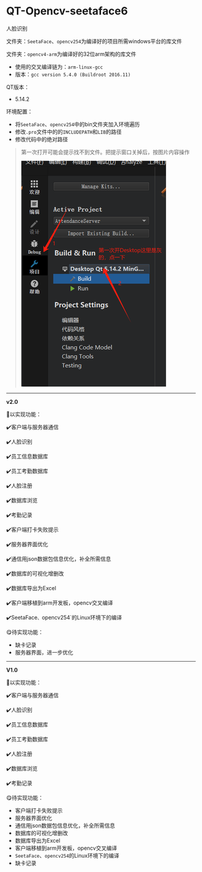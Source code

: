 # QT-Opencv-seetaface6

人脸识别

文件夹：`SeetaFace`、`opencv254`为编译好的项目所需windows平台的库文件

文件夹：`opencv4-arm`为编译好的32位arm架构的库文件

- 使用的交叉编译链为：`arm-linux-gcc`
- 版本：`gcc version 5.4.0 (Buildroot 2016.11) `

QT版本：

- 5.14.2

环境配置：

- 将`SeetaFace`、`opencv254`中的bin文件夹加入环境遍历
- 修改`.pro`文件中的的`INCLUDEPATH`和`LIB`的路径
- 修改代码中的绝对路径

> 第一次打开可能会提示找不到文件。把提示窗口关掉后，按图片内容操作
>
> ![image-20240709105128902](README.assets/image-20240709105128902.png)

---

**v2.0**

🥰以实现功能：

✔️客户端与服务器通信

✔️人脸识别

✔️员工信息数据库

✔️员工考勤数据库

✔️人脸注册

✔️数据库浏览

✔️考勤记录

✔️客户端打卡失败提示

✔️服务器界面优化

✔️通信用json数据包信息优化，补全所需信息

✔️数据库的可视化增删改

✔️数据库导出为Excel

✔️客户端移植到arm开发板，opencv交叉编译

✔️SeetaFace`、`opencv254`的Linux环境下的编译

😋待实现功能：

- 缺卡记录
- 服务器界面，进一步优化

---

**V1.0**

🥰以实现功能：

✔️客户端与服务器通信

✔️人脸识别

✔️员工信息数据库

✔️员工考勤数据库

✔️人脸注册

✔️数据库浏览

✔️考勤记录

😋待实现功能：

- 客户端打卡失败提示
- 服务器界面优化
- 通信用json数据包信息优化，补全所需信息
- 数据库的可视化增删改
- 数据库导出为Excel
- 客户端移植到arm开发板，opencv交叉编译
- `SeetaFace`、`opencv254`的Linux环境下的编译
- 缺卡记录

